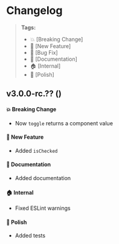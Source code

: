 Changelog
=========

> **Tags:**
> - :boom:       [Breaking Change]
> - :rocket:     [New Feature]
> - :bug:        [Bug Fix]
> - :memo:       [Documentation]
> - :house:      [Internal]
> - :nail_care:  [Polish]

## v3.0.0-rc.?? ()

#### :boom: Breaking Change

* Now `toggle` returns a component value

#### :rocket: New Feature

* Added `isChecked`

#### :memo: Documentation

* Added documentation

#### :house: Internal

* Fixed ESLint warnings

#### :nail_care: Polish

* Added tests
